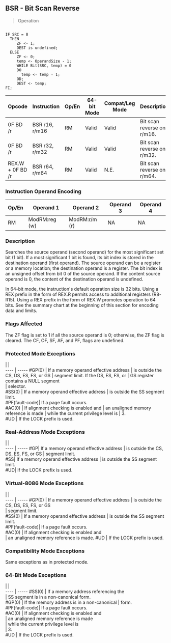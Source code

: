 ## BSR - Bit Scan Reverse

> Operation
``` slim

IF SRC = 0
  THEN
     ZF <- 1;
     DEST is undefined;
  ELSE
     ZF <- 0;
     temp <- OperandSize - 1;
     WHILE Bit(SRC, temp) = 0
     DO
       temp <- temp - 1;
     OD;
     DEST <- temp;
FI;

```

 Opcode          | Instruction   | Op/En| 64-bit Mode| Compat/Leg Mode| Description               
 ---  | --- | --- | --- | --- | ---
 0F BD /r        | BSR r16, r/m16| RM   | Valid      | Valid          | Bit scan reverse on r/m16.
 0F BD /r        | BSR r32, r/m32| RM   | Valid      | Valid          | Bit scan reverse on r/m32.
 REX.W + 0F BD /r| BSR r64, r/m64| RM   | Valid      | N.E.           | Bit scan reverse on r/m64.

### Instruction Operand Encoding
 Op/En| Operand 1    | Operand 2    | Operand 3| Operand 4
 ---  | --- | --- | --- | ---
 RM   | ModRM:reg (w)| ModRM:r/m (r)| NA       | NA       

### Description
Searches the source operand (second operand) for the most significant set bit
(1 bit). If a most significant 1 bit is found, its bit index is stored in the
destination operand (first operand). The source operand can be a register or
a memory location; the destination operand is a register. The bit index is an
unsigned offset from bit 0 of the source operand. If the content source operand
is 0, the content of the destination operand is undefined.

In 64-bit mode, the instruction's default operation size is 32 bits. Using a
REX prefix in the form of REX.R permits access to additional registers (R8-R15).
Using a REX prefix in the form of REX.W promotes operation to 64 bits. See the
summary chart at the beginning of this section for encoding data and limits.



### Flags Affected
The ZF flag is set to 1 if all the source operand is 0; otherwise, the ZF flag
is cleared. The CF, OF, SF, AF, and PF, flags are undefined.


### Protected Mode Exceptions
   | |  
---- | -----
 #GP(0)         | If a memory operand effective address
                | is outside the CS, DS, ES, FS, or GS 
                | segment limit. If the DS, ES, FS, or 
                | GS register contains a NULL segment  
                | selector.                            
 #SS(0)         | If a memory operand effective address
                | is outside the SS segment limit.     
 #PF(fault-code)| If a page fault occurs.              
 #AC(0)         | If alignment checking is enabled and 
                | an unaligned memory reference is made
                | while the current privilege level is 
                | 3.                                   
 #UD            | If the LOCK prefix is used.          

### Real-Address Mode Exceptions
   | |  
---- | -----
 #GP| If a memory operand effective address
    | is outside the CS, DS, ES, FS, or GS 
    | segment limit.                       
 #SS| If a memory operand effective address
    | is outside the SS segment limit.     
 #UD| If the LOCK prefix is used.          

### Virtual-8086 Mode Exceptions
   | |  
---- | -----
 #GP(0)         | If a memory operand effective address 
                | is outside the CS, DS, ES, FS, or GS  
                | segment limit.                        
 #SS(0)         | If a memory operand effective address 
                | is outside the SS segment limit.      
 #PF(fault-code)| If a page fault occurs.               
 #AC(0)         | If alignment checking is enabled and  
                | an unaligned memory reference is made.
 #UD            | If the LOCK prefix is used.           

### Compatibility Mode Exceptions
Same exceptions as in protected mode.


### 64-Bit Mode Exceptions
   | |  
---- | -----
 #SS(0)         | If a memory address referencing the        
                | SS segment is in a non-canonical form.     
 #GP(0)         | If the memory address is in a non-canonical
                | form.                                      
 #PF(fault-code)| If a page fault occurs.                    
 #AC(0)         | If alignment checking is enabled and       
                | an unaligned memory reference is made      
                | while the current privilege level is       
                | 3.                                         
 #UD            | If the LOCK prefix is used.                

